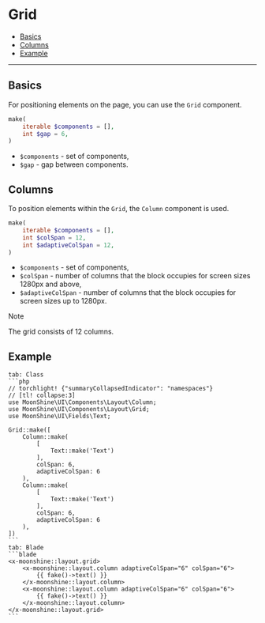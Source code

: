 # Grid

- [Basics](#basics)
- [Columns](#columns)
- [Example](#example)

---

<a name="basics"></a>
## Basics

For positioning elements on the page, you can use the `Grid` component.

```php
make(
    iterable $components = [],
    int $gap = 6,
)
```

- `$components` - set of components,
- `$gap` - gap between components.

<a name="columns"></a>
## Columns

To position elements within the `Grid`, the `Column` component is used.

```php
make(
    iterable $components = [],
    int $colSpan = 12,
    int $adaptiveColSpan = 12,
)
```

 - `$components` - set of components,
 - `$colSpan` - number of columns that the block occupies for screen sizes 1280px and above,
 - `$adaptiveColSpan` - number of columns that the block occupies for screen sizes up to 1280px.

> [!NOTE]
> The grid consists of 12 columns.

<a name="example"></a>
## Example

~~~tabs
tab: Class
```php
// torchlight! {"summaryCollapsedIndicator": "namespaces"}
// [tl! collapse:3]
use MoonShine\UI\Components\Layout\Column;
use MoonShine\UI\Components\Layout\Grid;
use MoonShine\UI\Fields\Text;

Grid::make([
    Column::make(
        [
            Text::make('Text')
        ],
        colSpan: 6,
        adaptiveColSpan: 6
    ),
    Column::make(
        [
            Text::make('Text')
        ],
        colSpan: 6,
        adaptiveColSpan: 6
    ),
])
```
tab: Blade
```blade
<x-moonshine::layout.grid>
    <x-moonshine::layout.column adaptiveColSpan="6" colSpan="6">
        {{ fake()->text() }}
    </x-moonshine::layout.column>
    <x-moonshine::layout.column adaptiveColSpan="6" colSpan="6">
        {{ fake()->text() }}
    </x-moonshine::layout.column>
</x-moonshine::layout.grid>
```
~~~
